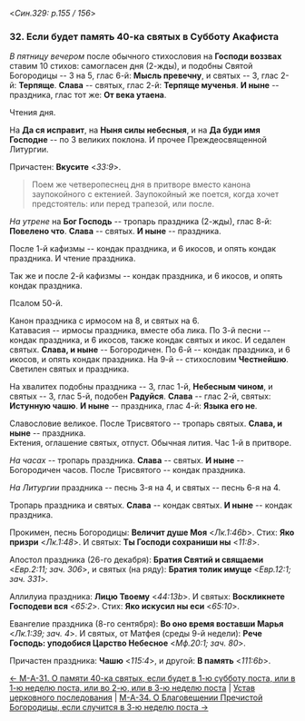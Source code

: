 
<*Син.329: p.155 / 156*>

### 32. Если будет память 40-ка святых в Субботу Акафиста

*В пятницу вечером* после обычного стихословия на **Господи воззвах** 
ставим 10 стихов: самогласен дня (2-жды), и подобны Святой Богородицы -- 3 на 5, 
глас 6-й: **Мысль превечну**, и святых -- 3, глас 2-й: **Терпяще**.
**Слава** -- святых, глас 2-й: **Терпяще мученья**. 
**И ныне** -- праздника, глас тот же: **От века утаена**. 

Чтения дня. 

На **Да ся исправит**, на **Ныня силы небесныя**, и на **Да буди имя Господне** -- 
по 3 великих поклона. И прочее Преждеосвященной Литургии. 

Причастен: **Вкусите** <*33:9*>.

> Поем же четверопеснец дня в притворе вместо канона заупокойного с ектенией. 
> Заупокойный же поется, когда хочет предстоятель: или перед трапезой, или после.

*На утрене* на **Бог Господь** -- тропарь праздника (2-жды), глас 8-й: 
**Повелено что**. **Слава** -- святых. **И ныне** -- праздника.  

После 1-й кафизмы -- кондак праздника, и 6 икосов, и опять кондак праздника. 
И чтение праздника. 

Так же и после 2-й кафизмы -- кондак праздника, и 6 икосов, и опять кондак праздника.

Псалом 50-й. 

Канон праздника с ирмосом на 8, и святых на 6.  
Катавасия -- ирмосы праздника, вместе оба лика. 
По 3-й песни -- кондак праздника, и 6 икосов, также кондак святых и икос. 
И седален святых. **Слава, и ныне** -- Богородичен.
По 6-й -- кондак праздника, и 6 икосов, и опять кондак праздника.
На 9-й -- стихословим **Честнейшю**. 
Светилен святых и праздника. 

На хвалитех подобны праздника -- 3, глас 1-й, **Небесным чином**, 
и святых -- 3, глас 5-й, подобен **Радуйся**. 
**Слава** -- глас 2-й, святых: **Истунную чашю**. 
**И ныне** -- праздника, глас 4-й: **Языка его не**. 

Славословие великое. 
После Трисвятого -- тропарь святых. **Слава, и ныне** -- праздника.  
Ектения, оглашение святых, отпуст. 
Обычная лития. Час 1-й в притворе. 

*На часах* -- тропарь праздника. **Слава** -- святых. **И ныне** -- Богородичен часов.
После Трисвятого -- кондак праздника. 

*На Литургии* праздника -- песнь 3-я на 4, и святых -- песнь 6-я на 4. 

Тропарь праздника и святых. **Слава** -- кондак святых. 
**И ныне** -- кондак праздника.   

Прокимен, песнь Богородицы: **Величит душе Моя** <*Лк.1:46b*>.
Стих: **Яко призри** <*Лк.1:48*>.
И святых: **Ты Господи сохраниши ны** <*11:8*>.

Апостол праздника (26-го декабря): **Братия Святий и свящаеми** <*Евр.2:11; зач. 306*>, 
и святых (на ряду): **Братия толик имуще** <*Евр.12:1; зач. 331*>.

Аллилуиа праздника: **Лицю Твоему** <*44:13b*>.
И святых: **Воскликнете Господеви вся** <*65:2*>. 
Стих: **Яко искусил ны еси** <*65:10*>.

Евангелие праздника (8-го сентября): **Во оно время воставши Марья** <*Лк.1:39; зач. 4*>. 
И святых, от Матфея (среды 9-й недели): **Рече Господь: уподобися Царство Небесное** <*Мф.20:1; зач. 80*>.

Причастен праздника: **Чашю** <*115:4*>, и другой: **В память** <*111:6b*>. 

[← М-A-31. О памяти 40-ка святых, если будет в 1-ю субботу поста, или в 1-ю неделю поста, или во 2-ю, или в 3-ю неделю поста](m_a_031.md)
| [Устав церковного последования](README.md)
| [М-A-34. О Благовещении Пречистой Богородицы, если случится в 3-ю неделю поста →](m_a_034.md)
